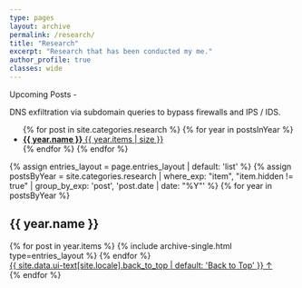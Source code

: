 ```yaml
---
type: pages
layout: archive
permalink: /research/
title: "Research"
excerpt: "Research that has been conducted my me."
author_profile: true
classes: wide
---
```


Upcoming Posts -

DNS exfiltration via subdomain queries to bypass firewalls and IPS / IDS.

<ul class="taxonomy__index">
  {% for post in site.categories.research %}
  {% for year in postsInYear %}
    <li>
      <a href="#{{ year.name }}">
        <strong>{{ year.name }}</strong> <span class="taxonomy__count">{{ year.items | size }}</span>
      </a>
    </li>
  {% endfor %}
  {% endfor %}
</ul>

{% assign entries_layout = page.entries_layout | default: 'list' %}
{% assign postsByYear = site.categories.research  | where_exp: "item", "item.hidden != true" | group_by_exp: 'post', 'post.date | date: "%Y"' %}
{% for year in postsByYear %}
  <section id="{{ year.name }}" class="taxonomy__section">
    <h2 class="archive__subtitle">{{ year.name }}</h2>
    <div class="entries-{{ entries_layout }}">
      {% for post in year.items %}
        {% include archive-single.html type=entries_layout %}
      {% endfor %}
    </div>
    <a href="#page-title" class="back-to-top">{{ site.data.ui-text[site.locale].back_to_top | default: 'Back to Top' }} &uarr;</a>
  </section>
{% endfor %}
